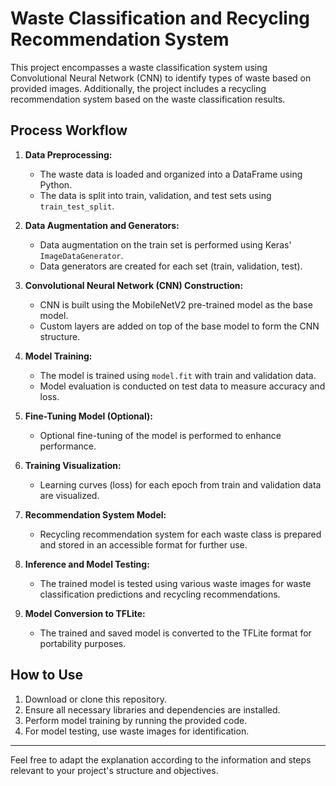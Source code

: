 # Waste Classification and Recycling Recommendation System

This project encompasses a waste classification system using Convolutional Neural Network (CNN) to identify types of waste based on provided images. Additionally, the project includes a recycling recommendation system based on the waste classification results.

## Process Workflow

1. **Data Preprocessing:**
   - The waste data is loaded and organized into a DataFrame using Python.
   - The data is split into train, validation, and test sets using `train_test_split`.

2. **Data Augmentation and Generators:**
   - Data augmentation on the train set is performed using Keras' `ImageDataGenerator`.
   - Data generators are created for each set (train, validation, test).

3. **Convolutional Neural Network (CNN) Construction:**
   - CNN is built using the MobileNetV2 pre-trained model as the base model.
   - Custom layers are added on top of the base model to form the CNN structure.

4. **Model Training:**
   - The model is trained using `model.fit` with train and validation data.
   - Model evaluation is conducted on test data to measure accuracy and loss.

5. **Fine-Tuning Model (Optional):**
   - Optional fine-tuning of the model is performed to enhance performance.

6. **Training Visualization:**
   - Learning curves (loss) for each epoch from train and validation data are visualized.

7. **Recommendation System Model:**
   - Recycling recommendation system for each waste class is prepared and stored in an accessible format for further use.

8. **Inference and Model Testing:**
   - The trained model is tested using various waste images for waste classification predictions and recycling recommendations.

9. **Model Conversion to TFLite:**
   - The trained and saved model is converted to the TFLite format for portability purposes.

## How to Use
1. Download or clone this repository.
2. Ensure all necessary libraries and dependencies are installed.
3. Perform model training by running the provided code.
4. For model testing, use waste images for identification.

---

Feel free to adapt the explanation according to the information and steps relevant to your project's structure and objectives.

